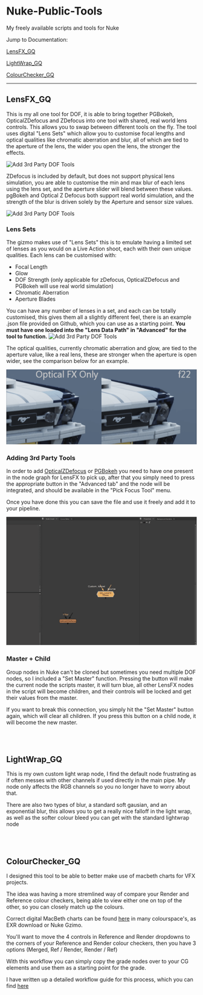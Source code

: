 # Nuke-Public-Tools
My freely available scripts and tools for Nuke


Jump to Documentation:

[LensFX_GQ](https://github.com/gquelch/Nuke-Public-Gizmos#lensfx_gq)

[LightWrap_GQ](https://github.com/gquelch/Nuke-Public-Gizmos#lightwrap_gq)

[ColourChecker_GQ](https://github.com/gquelch/Nuke-Public-Gizmos#colourchecker_gq)

---

## LensFX_GQ
This is my all one tool for DOF, it is able to bring together PGBokeh, OpticalZDefocus and ZDefocus into one tool with shared, real world lens controls. This allows you to swap between different tools on the fly. The tool uses digital "Lens Sets" which allow you to customise focal lengths and optical qualities like chromatic aberration and blur, all of which are tied to the aperture of the lens, the wider you open the lens, the stronger the effects.

![Add 3rd Party DOF Tools](./documentationAssets/demo.gif)

ZDefocus is included by default, but does not support physical lens simulation, you are able to customise the min and max blur of each lens using the lens set, and the aperture slider will blend between these values. pgBokeh and Optical Z Defocus both support real world simulation, and the strength of the blur is driven solely by the Aperture and sensor size values.

![Add 3rd Party DOF Tools](./documentationAssets/swappingLens.gif)


### Lens Sets

The gizmo makes use of "Lens Sets" this is to emulate having a limited set of lenses as you would on a Live Action shoot, each with their own unique qualities. Each lens can be customised with:

- Focal Length
- Glow
- DOF Strength (only applicable for zDefocus, OpticalZDefocus and PGBokeh will use real world simulation)
- Chromatic Aberration
- Aperture Blades

You can have any number of lenses in a set, and each can be totally customised, this gives them all a slightly different feel, there is an example .json file provided on Github, which you can use as a starting point. **You must have one loaded into the "Lens Data Path" in "Advanced" for the tool to function.**
![Add 3rd Party DOF Tools](./documentationAssets/opticalFXPerLens.gif)

The optical qualities, currently chromatic aberration and glow, are tied to the aperture value, like a real lens, these are stronger when the aperture is open wider, see the comparison below for an example.

![Add 3rd Party DOF Tools](./documentationAssets/Comparison.gif)


### Adding 3rd Party Tools

In order to add [OpticalZDefocus](https://gist.github.com/jedypod/50a3b68f9b5bbe487e1a) or [PGBokeh](https://peregrinelabs.com/bokeh/) you need to have one present in the node graph for LensFX to pick up, after that you simply need to press the appropriate button in the "Advanced tab" and the node will be integrated, and should be available in the "Pick Focus Tool" menu.

Once you have done this you can save the file and use it freely and add it to your pipeline.

![Add 3rd Party DOF Tools](./documentationAssets/addOpticalZdefocus.gif)

### Master + Child

Group nodes in Nuke can't be cloned but sometimes you need multiple DOF nodes, so I included a "Set Master" function. Pressing the button will make the current node the scripts master, it will turn blue, all other LensFX nodes in the script will become children, and their controls will be locked and get their values from the master. 

If you want to break this connection, you simply hit the "Set Master" button again, which will clear all children. If you press this button on a child node, it will become the new master.

<br/><br/>

## LightWrap_GQ

This is my own custom light wrap node, I find the default node frustrating as if often messes with other channels if used directly in the main pipe. My node only affects the RGB channels so you no longer have to worry about that.


There are also two types of blur, a standard soft gausian, and an exponential blur, this allows you to get a really nice falloff in the light wrap, as well as the softer colour bleed you can get with the standard lightwrap node  

<br/><br/>

## ColourChecker_GQ

I designed this tool to be able to better make use of macbeth charts for VFX projects.

The idea was having a more stremlined way of compare your Render and Reference colour checkers, being able to view either one on top of the other, so you can closely match up the colours.

Correct digital MacBeth charts can be found [here](http://www.nukepedia.com/gizmos/draw/x-rite-colorchecker-classic-2005-gretagmacbeth) in many colourspace's, as EXR download or Nuke Gzimo.

You'll want to move the 4 controls in Reference and Render dropdowns to the corners of your Reference and Render colour checkers, then you have 3 options (Merged, Ref / Render, Render / Ref)

With this workflow you can simply copy the grade nodes over to your CG elements and use them as a starting point for the grade.

I have written up a detailed workflow guide for this process, which you can find [here](https://gquelch.github.io/2020/05/14/Colour-Checker-Nuke-Workflow-d6e754f150584b09ba230bf43706539d/)
